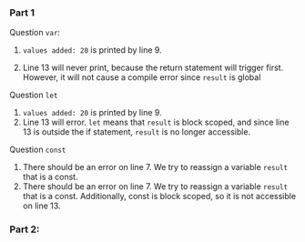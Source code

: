 ### Part 1 

Question `var`:
1) `values added: 20` is printed by line 9. 

2) Line 13 will never print, because the return statement will trigger first. However, it will not cause a compile error since `result` is global

Question `let`
1) `values added: 20` is printed by line 9.
2) Line 13 will error. `let` means that `result` is block scoped, and since line 13 is outside the if statement, `result` is no longer accessible.

Question `const`
1) There should be an error on line 7. We try to reassign a variable `result` that is a const.
2) There should be an error on line 7. We try to reassign a variable `result` that is a const. Additionally, const is block scoped, so it is not accessible on line 13.

### Part 2:
